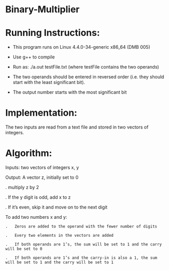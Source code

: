 # Binary-Multiplier

# Running Instructions:

-	This program runs on Linux 4.4.0-34-generic x86_64 (DMB 005)

-	Use g++ to compile

-	Run as: ./a.out testFile.txt (where testFile contains the two operands)

-	The two operands should be entered in reversed order (i.e. they should start with the least significant bit).

-	The output number starts with the most significant bit


# Implementation:

The two inputs are read from a text file and stored in two vectors of integers.

  # Algorithm:

  Inputs: two vectors of integers x, y

  Output: A vector z, initially set to 0

  .	multiply z by 2

  .	If the y digit is odd, add x to z

  .	If it’s even, skip it and move on to the next digit

  To add two numbers x and y:

    .	Zeros are added to the operand with the fewer number of digits

    .	Every two elements in the vectors are added

    .	If both operands are 1’s, the sum will be set to 1 and the carry will be set to 0
  
    .	If both operands are 1’s and the carry-in is also a 1, the sum will be set to 1 and the carry will be set to 1
  
